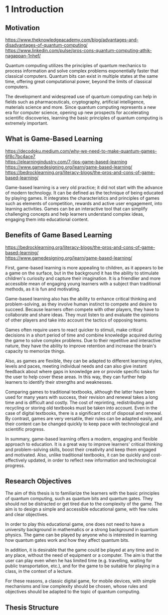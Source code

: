 # 1 Introduction

## Motivation
https://www.theknowledgeacademy.com/blog/advantages-and-disadvantages-of-quantum-computing/<br>
https://www.linkedin.com/pulse/pros-cons-quantum-computing-athik-nagappan-1nhef/<br>

Quantum computing utilizes the principles of quantum mechanics to process information and solve complex problems exponentially faster that classical computers. Quantum bits can exist in multiple states at the same time, offering great computational power, beyond the limits of classical computers.

The development and widespread use of quantum computing can help in fields such as pharmaceuticals, cryptography, artificial intelligence, materials science and more. Since quantum computing represents a new era for computer science, opening up new prospects for accelerating scientific discoveries, learning the basic principles of quantum computing is extremely important.

## What is Game-Based Learning
https://decodoku.medium.com/why-we-need-to-make-quantum-games-6f8c7bc4ace7<br>
https://elearningindustry.com/7-tips-game-based-learning<br>
https://www.gamedesigning.org/learn/game-based-learning/<br>
https://bedrocklearning.org/literacy-blogs/the-pros-and-cons-of-game-based-learning/<br>


Game-based learning is a very old practice; it did not start with the advance of modern technology. It can be defined as the technique of being educated by playing games. It integrates the characteristics and principles of games such as elements of competition, rewards and active user engagement, into learning activities. Games can be an interactive tool that can simplify challenging concepts and help learners understand complex ideas, engaging them into educational content.

## Benefits of Game Based Learning
https://bedrocklearning.org/literacy-blogs/the-pros-and-cons-of-game-based-learning/<br>
https://www.gamedesigning.org/learn/game-based-learning/<br>

First, game-based learning is more appealing to children, as it appears to be a game on the surface, but in the background it has the ability to stimulate children's curiosity and capture their imagination. It is a friendlier and more accessible mean of engaging young learners with a subject than traditional methods, as it is fun and motivating.

Game-based learning also has the ability to enhance critical thinking and problem-solving, as they involve human instinct to compete and desire to succeed. Because learners often compete with other players, they have to collaborate and share ideas. They must listen to and evaluate the opinions of other players and take into account the tactics of opposing teams.

Games often require users to react quicker to stimuli, make critical decisions in a short period of time and combine knowledge acquired during the game to solve complex problems. Due to their repetitive and interactive nature, they have the ability to improve retention and increase the brain's capacity to memorize things.

Also, as games are flexible, they can be adapted to different learning styles, levels and paces, meeting individual needs and can also give instant feedback about where gaps in knowledge are or provide specific tasks for the user to help cover these areas. In this way, they can further help learners to identify their strengths and weaknesses.

Comparing games to traditional textbooks, although the latter have been used for many years with success, their revision and renewal takes a long time and is difficult and costly. The cost of reprinting, redistributing and recycling or storing old textbooks must be taken into account. Even in the case of digital textbooks, there is a significant cost of disposal and renewal. By contrast, games are very versatile, their rules can be adapted easily, and their content can be changed quickly to keep pace with technological and scientific progress.

In summary, game-based learning offers a modern, engaging and flexible approach to education. It is a great way to improve learners' critical thinking and problem-solving skills, boost their creativity and keep them engaged and motivated. Also, unlike traditional textbooks, it can be quickly and cost-effectively updated, in order to reflect new information and technological progress.

## Research Objectives
The aim of this thesis is to familiarize the learners with the basic principles of quantum computing, such as quantum bits and quantum gates. They should not be distracted or get tired due to the complexity of the game. The aim is to design a simple and accessible educational game, with few rules and clear objectives.

In order to play this educational game, one does not need to have a university background in mathematics or a strong background in quantum physics. The game can be played by anyone who is interested in learning how quantum gates work and how they affect quantum bits.

In addition, it is desirable that the game could be played at any time and in any place, without the need of equipment or a computer. The aim is that the user can play even when he has limited time (e.g. travelling, waiting for public transportation, etc.), and for the game to be suitable for playing in a class, in the context of a lecture.

For these reasons, a classic digital game, for mobile devices, with simple mechanisms and low complexity should be chosen, whose rules and objectives should be adapted to the topic of quantum computing.

## Thesis Structure
